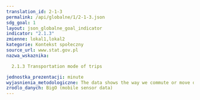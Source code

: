 ```yaml
---
translation_id: 2-1-3
permalink: /api/globalne/1/2-1-3.json
sdg_goal: 1
layout: json_globalne_goal_indicator
indicator: "2.1.3"
zmienne: lokal1,lokal2
kategorie: Kontekst społeczny
source_url: www.stat.gov.pl
nazwa_wskaznika:  
  2.1.3 Transportation mode of trips
jednostka_prezentacji: minute
wyjasnienia_metodologiczne: The data shows the way we commute or move during the day and how long does it take for us to move from one place to another. The data are presented by country and shows number of minutes spent going on foot, bike, car, bus, train during a day.
zrodlo_danych: BigO (mobile sensor data)
---
```

